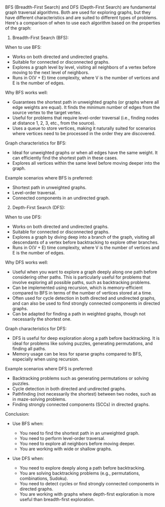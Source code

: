 BFS (Breadth-First Search) and DFS (Depth-First Search) are fundamental graph traversal algorithms. Both are used for exploring graphs, but they have different characteristics and are suited to different types of problems. Here's a comparison of when to use each algorithm based on the properties of the graph:

1. Breadth-First Search (BFS):

When to use BFS:
- Works on both directed and undirected graphs.
- Suitable for connected or disconnected graphs.
- Explores a graph level by level, visiting all neighbors of a vertex before moving to the next level of neighbors.
- Runs in O(V + E) time complexity, where V is the number of vertices and E is the number of edges.

Why BFS works well:
- Guarantees the shortest path in unweighted graphs (or graphs where all edge weights are equal). It finds the minimum number of edges from the source vertex to the target vertex.
- Useful for problems that require level-order traversal (i.e., finding nodes at distance 1, 2, 3, etc., from the source).
- Uses a queue to store vertices, making it naturally suited for scenarios where vertices need to be processed in the order they are discovered.

Graph characteristics for BFS:
- Ideal for unweighted graphs or when all edges have the same weight. It can efficiently find the shortest path in these cases.
- Explores all vertices within the same level before moving deeper into the graph.

Example scenarios where BFS is preferred:
- Shortest path in unweighted graphs.
- Level-order traversal.
- Connected components in an undirected graph.

2. Depth-First Search (DFS):

When to use DFS:
- Works on both directed and undirected graphs.
- Suitable for connected or disconnected graphs.
- Explores a graph by diving deep into a branch of the graph, visiting all descendants of a vertex before backtracking to explore other branches.
- Runs in O(V + E) time complexity, where V is the number of vertices and E is the number of edges.

Why DFS works well:
- Useful when you want to explore a graph deeply along one path before considering other paths. This is particularly useful for problems that involve exploring all possible paths, such as backtracking problems.
- Can be implemented using recursion, which is memory-efficient compared to BFS in terms of the number of vertices stored at a time.
- Often used for cycle detection in both directed and undirected graphs, and can also be used to find strongly connected components in directed graphs.
- Can be adapted for finding a path in weighted graphs, though not necessarily the shortest one.

Graph characteristics for DFS:
- DFS is useful for deep exploration along a path before backtracking. It is ideal for problems like solving puzzles, generating permutations, and finding all paths.
- Memory usage can be less for sparse graphs compared to BFS, especially when using recursion.

Example scenarios where DFS is preferred:
- Backtracking problems such as generating permutations or solving puzzles.
- Cycle detection in both directed and undirected graphs.
- Pathfinding (not necessarily the shortest) between two nodes, such as in maze-solving problems.
- Finding strongly connected components (SCCs) in directed graphs.

Conclusion:
- Use BFS when:
  - You need to find the shortest path in an unweighted graph.
  - You need to perform level-order traversal.
  - You need to explore all neighbors before moving deeper.
  - You are working with wide or shallow graphs.

- Use DFS when:
  - You need to explore deeply along a path before backtracking.
  - You are solving backtracking problems (e.g., permutations, combinations, Sudoku).
  - You need to detect cycles or find strongly connected components in directed graphs.
  - You are working with graphs where depth-first exploration is more useful than breadth-first exploration.